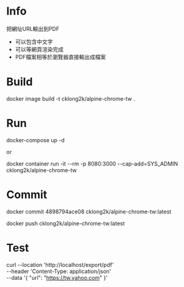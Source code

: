 # Info

把網址URL輸出到PDF

- 可以包含中文字
- 可以等網頁渲染完成
- PDF檔案相等於瀏覽器直接輸出成檔案

# Build

docker image build -t cklong2k/alpine-chrome-tw .


# Run

docker-compose up -d

or

docker container run -it --rm -p 8080:3000 --cap-add=SYS_ADMIN cklong2k/alpine-chrome-tw

# Commit

docker commit 4898794ace08 cklong2k/alpine-chrome-tw:latest

docker push cklong2k/alpine-chrome-tw:latest

# Test

curl --location 'http://localhost/export/pdf' \
--header 'Content-Type: application/json' \
--data '{
    "url": "https://tw.yahoo.com"
}'